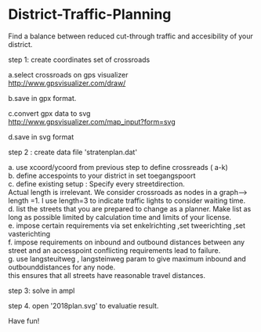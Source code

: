 # District-Traffic-Planning
Find a balance between reduced cut-through traffic and accesibility of your district.  

step 1: create coordinates set of crossroads     

a.select crossroads on gps visualizer   
http://www.gpsvisualizer.com/draw/ 

b.save in gpx format.

c.convert gpx data to svg  
http://www.gpsvisualizer.com/map_input?form=svg  

d.save in svg format  

step 2 : create data file 'stratenplan.dat'  

a. use xcoord/ycoord from previous step  to define crossreads ( a-k)   
b. define accespoints to your district in set toegangspoort    
c. define existing setup : Specify every streetdirection.       
   Actual length is irrelevant. We consider crossroads as nodes in a graph--> length =1. I use length=3 to indicate traffic lights to consider waiting time.  
d. list the streets that you are prepared to change as a planner. Make list as long as possible limited by calculation time and limits of your license.    
e. impose certain requirements via set enkelrichting ,set tweerichting ,set vasterichting   
f. impose requirements on inbound and outbound distances between any street and an accesspoint 
   conflicting requirements lead to failure.  
g. use langsteuitweg , langsteinweg param to give maximum inbound and outbounddistances for any node.  
	this ensures that all streets have reasonable travel distances.  

step 3: solve in ampl  

step 4. open '2018plan.svg' to evaluatie result.   

Have fun!
